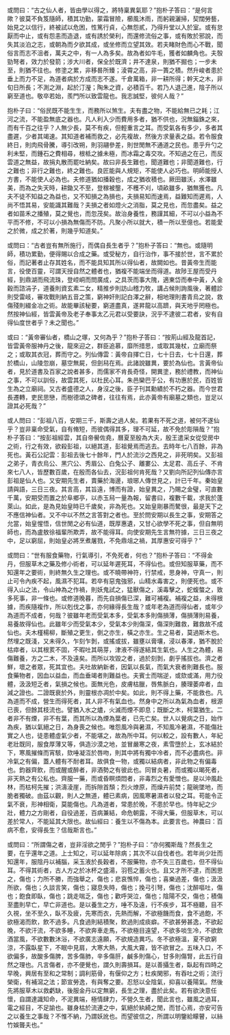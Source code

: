 或問曰：“古之仙人者，皆由學以得之，將特稟異氣耶？”抱朴子答曰：“是何言歟？彼莫不負笈隨師，積其功勤，蒙霜冒險，櫛風沐雨，而躬親灑掃，契闊勞藝，始見之以信行，終被試以危困，性篤行貞，心無怨貳，乃得升堂以入於室。或有怠厭而中止，或有怨恚而造退，或有誘於榮利，而還修流俗之事，或有敗於邪說，而失其淡泊之志，或朝為而夕欲其成，或坐修而立望其效。若夫睹財色而心不戰，聞俗言而志不沮者，萬夫之中，有一人為多矣。故為者如牛毛，獲者如麟角也。夫彀勁弩者，效力於發箭；涉大川者，保全於既濟；井不達泉，則猶不掘也；一步未至，則猶不往也。修塗之累，非移晷所臻；淩霄之高，非一簣之積。然升峻者患於垂上而力不足，為道者病於方成而志不遂。千倉萬箱，非一耕所得；幹天之木，非旬日所長；不測之淵，起於汀瀅；陶朱之資，必積百千。若乃人退己進，陰子所以窮至道也。敬卒若始，羨門所以致雲龍也。我志誠堅，彼何人哉？”

抱朴子曰：“俗民既不能生生，而務所以煞生。夫有盡之物，不能給無已之耗；江河之流，不能盈無底之器也。凡人利入少而費用多者，猶不供也，況無錙銖之來，而有千百之往乎？人無少長，莫不有疾，但輕重言之耳。而受氣各有多少，多者其盡遲，少者其竭速。其知道者補而救之，必先複故，然後方求量表之益。若令服食終日，則肉飛骨騰，導引改朔，則羽翮參差，則世閒無不通道之民也。患乎升勺之利未堅，而鍾石之費相尋，根柢之據未極，而冰霜之毒交攻。不知過之在己，而反雲道之無益，故捐丸散而罷吐納矣。故曰非長生難也，聞道難也；非聞道難也，行之難也；非行之難也，終之難也。良匠能與人規矩，不能使人必巧也。明師能授人方書，不能使人必為也。夫修道猶如播穀也，成之猶收積也。厥田雖沃，水澤雖美，而為之失天時，耕鋤又不至，登稼被壟，不穫不刈，頃畝雖多，猶無獲也。凡夫不徒不知益之為益也，又不知損之為損也，夫損易知而速焉，益難知而遲焉，人尚不悟其易，安能識其難哉？夫損之者如燈火之消脂，莫之見也，而忽盡矣。益之者如苗禾之播殖，莫之覺也，而忽茂矣。故治身養性，務謹其細，不可以小益為不平而不修，不可以小損為無傷而不防。凡聚小所以就大，積一所以至億也。若能愛之於微，成之於著，則幾乎知道矣。”

或問曰：“古者豈有無所施行，而偶自長生者乎？”抱朴子答曰：“無也。或隨明師，積功累勤，便得賜以合成之藥。或受秘方，自行治作，事不接於世，言不累於俗，而記著者止存其姓名，而不能具知其所以得仙者，故闕如也。昔黃帝生而能言，役使百靈，可謂天授自然之體者也，猶複不能端坐而得道。故陟王屋而受丹經，到鼎湖而飛流珠，登崆峒而問廣成，之具茨而事大隗，適東岱而奉中黃，入金穀而諮涓子，道養則資玄素二女，精推步則訪山稽力牧，講占候則詢風後，著體診則受雷岐，審攻戰則納五音之策，窮神奸則記白澤之辭，相地理則書青烏之說，救傷殘則綴金冶之術。故能畢該秘要，窮道盡真，遂昇龍以高躋，與天地乎罔極也。然按神仙經，皆雲黃帝及老子奉事太乙元君以受要訣，況乎不逮彼二君者，安有自得仙度世者乎？未之聞也。”

或曰：“黃帝審仙者，橋山之塚，又何為乎？”抱朴子答曰：“按荊山經及龍首記，皆雲黃帝服神丹之後，龍來迎之，群臣追慕，靡所措思，或取其幾杖，立廟而祭之；或取其衣冠，葬而守之。列仙傳雲：黃帝自擇亡日，七十日去，七十日還，葬於橋山，山陵忽崩，墓空無屍，但劍舄在焉。此諸說雖異，要於為仙也。言黃帝仙者，見於道書及百家之說者甚多，而儒家不肯長奇怪，開異塗，務於禮教，而神仙之事，不可以訓俗，故雲其死，以杜民心耳。朱邑欒巴于公，有功惠於民，百姓皆生為之立廟祠。又古者盛德之人，身沒之後，臣子刊其勳績於不朽之器。而今世君長遷轉，吏民思戀，而樹德頌之碑者，往往有焉，此亦黃帝有廟墓之類也，豈足以證其必死哉？”

或人問曰：“彭祖八百，安期三千，斯壽之過人矣。若果有不死之道，被何不遂仙乎？豈非稟命受氣，自有脩短，而彼偶得其多，理不可延，故不免於彫隕哉？”抱朴子答曰：“按彭祖經雲，其自帝嚳佐堯，曆夏至殷為大夫，殷王遣采女從受房中之術，行之有效，欲殺彭祖，以絕其道，彭祖覺焉而逃去。去時年七八百餘，非為死也。黃石公記雲：彭祖去後七十餘年，門人於流沙之西見之，非死明矣。又彭祖之弟子，青衣烏公、黑穴公、秀眉公、白兔公子、離婁公、太足君、高丘子、不肯來七八人，皆歷數百歲，在殷而各仙去，況彭祖何肯死哉？又劉向所記列仙傳亦言彭祖是仙人也。又安期先生者，賣藥於海邊，琅琊人傳世見之，計已千年。秦始皇請與語，三日三夜。其言高，其旨遠，博而有證，始皇異之，乃賜之金璧，可直數千萬，安期受而置之於阜鄉亭，以赤玉舄一量為報，留書曰，複數千載，求我於蓬萊山。如此，是為見始皇時已千歲矣，非為死也。又始皇剛暴而驁很，最是天下之不應信神仙者。又不中以不然之言答對之者也。至於問安期以長生之事，安期答之允當，始皇惺悟，信世閒之必有仙道，既厚惠遺，又甘心欲學不死之事，但自無明師也，而為盧敖徐福輩所欺弄，故不能得耳。向使安期先生言無符據，三日三夜之中，足以窮屈，則始皇必將烹煮屠戮，不免鼎俎之禍，其厚惠安可得乎？”

或問曰：“世有服食藥物，行氣導引，不免死者，何也？”抱朴子答曰：“不得金丹，但服草木之藥及修小術者，可以延年遲死耳，不得仙也。或但知服草藥，而不知還年之要術，則終無久生之理也。或不曉帶神符，行禁戒，思身神，守真一，則止可令內疾不起，風濕不犯耳。若卒有惡鬼強邪，山精水毒害之，則便死也。或不得入山之法，令山神為之作禍，則妖鬼試之，猛獸傷之，溪毒擊之，蛇蝮螫之，致多死事，非一條也。或修道晚暮，而先自損傷已深，難可補複。補複之益，未得根據，而疾隨複作，所以剋伐之事，亦何緣得長生哉？或年老為道而得仙者，或年少為道而不成者，何哉？彼雖年老而受氣本多，受氣本多則傷損薄，傷損薄則易養，易養故得仙也。此雖年少而受氣本少，受氣本少則傷深，傷深則難救，難救故不成仙也。夫木槿楊柳，斷殖之更生，倒之亦生，橫之亦生。生之易者，莫過斯木也。然埋之既淺，又未得久，乍刻乍剝，或搖或拔，雖壅以膏壤，浸以春澤，猶不脫於枯瘁者，以其根荄不固，不暇吐其萌芽，津液不得遂結其生氣也。人生之為體，易傷難養，方之二木，不及遠矣。而所以攻毀之者，過於刻剝，劇乎搖拔也。濟之者鮮，壞之者眾，死其宜也。夫吐故納新者，因氣以長氣，而氣大衰者則難長也。服食藥物者，因血以益血，而血垂竭者則難益也。夫賓士而喘逆，或欬或滿，用力役體，汲汲短乏者，氣損之候也。面無光色，皮膚枯臘，唇焦脈白，腠理萎瘁者，血減之證也。二證既衰於外，則靈根亦凋於中矣。如此，則不得上藥，不能救也。凡為道而不成，營生而得死者，其人非不有氣血也。然身中之所以為氣為血者，根源已喪，但餘其枝流也。譬猶入水之燼，火滅而煙不即息；既斷之木，柯葉猶生。二者非不有煙，非不有葉，而其所以為煙為葉者，已先亡矣。世人以覺病之日，始作為疾，猶以氣絕之日，為身喪之候也。唯怨風冷與暑濕，不知風冷暑濕，不能傷壯實之人也，徒患體虛氣少者，不能堪之，故為所中耳。何以較之，設有數人，年紀老壯既同，服食厚薄又等，俱造沙漠之地，並冒嚴寒之夜，素雪墮於上，玄冰結於下，寒風摧條而宵駭，欬唾凝沍於唇吻，則其中將有獨中冷者，而不必盡病也。非冷氣之有偏，蓋人體有不耐者耳。故俱食一物，或獨以結病者，非此物之有偏毒也。鈞器齊飲，而或醒或醉者，非酒勢之有彼此也。同冒炎暑，而或獨以暍死者，非天熱之有公私也。齊服一藥，而或昏瞑煩悶者，非毒烈之有愛憎也。是以沖風赴林，而枯柯先摧；洪濤淩崖，而拆隙首頹；烈火燎原，而燥卉前焚；龍碗墜地，而脆者獨破。由茲以觀，則人之無道，體已素病，因風寒暑濕者以發之耳。苟能令正氣不衰，形神相衛，莫能傷也。凡為道者，常患於晚，不患於早也。恃年紀之少壯，體力之方剛者，自役過差，百病兼結，命危朝露，不得大藥，但服草木，可以差於常人，不能延其大限也。故仙經曰：養生以不傷為本。此要言也。神農曰：百病不愈，安得長生？信哉斯言也。”

或問曰：“所謂傷之者，豈非淫欲之閒乎？”抱朴子曰：“亦何獨斯哉？然長生之要，在乎還年之道。上士知之，可以延年除病；其次不以自伐者也。若年尚少壯而知還年，服陰丹以補腦，采玉液於長穀者，不服藥物，亦不失三百歲也，但不得仙耳。不得其術者，古人方之於冰杯之盛湯，羽苞之蓄火也。且又才所不逮，而困思之，傷也；力所不勝，而強舉之，傷也；悲哀憔悴，傷也；喜樂過差，傷也；汲汲所欲，傷也；久談言笑，傷也；寢息失時，傷也；挽弓引弩，傷也；沈醉嘔吐，傷也；飽食即臥，傷也；跳走喘乏，傷也；歡呼哭泣，傷也；陰陽不交，傷也；積傷至盡則早亡，早亡非道也。是以養生之方，唾不及遠，行不疾步，耳不極聽，目不久視，坐不至久，臥不及疲，先寒而衣，先熱而解，不欲極饑而食，食不過飽，不欲極渴而飲，飲不過多。凡食過則結積聚，飲過則成痰癖。不欲甚勞甚逸，不欲起晚，不欲汗流，不欲多睡，不欲奔車走馬，不欲極目遠望，不欲多啖生冷，不欲飲酒當風，不欲數數沐浴，不欲廣志遠願，不欲規造異巧。冬不欲極溫，夏不欲窮涼，不露臥星下，不眠中見肩，大寒大熱，大風大霧，皆不欲冒之。五味入口，不欲偏多，故酸多傷脾，苦多傷肺，辛多傷肝，鹹多則傷心，甘多則傷腎，此五行自然之理也。凡言傷者，亦不便覺也，謂久則壽損耳。是以善攝生者，臥起有四時之早晚，興居有至和之常制；調利筋骨，有偃仰之方；杜疾閑邪，有吞吐之術；流行榮衛，有補瀉之法；節宣勞逸，有與奪之要。忍怒以全陰氣，抑喜以養陽氣。然後先將服草木以救虧缺，後服金丹以定無窮，長生之理，盡於此矣。若有欲決意任懷，自謂達識知命，不泥異端，極情肆力，不營久生者，聞此言也，雖風之過耳，電之經目，不足諭也。雖身枯於流連之中，氣絕於紈綺之閒，而甘心焉，亦安可告之以養生之事哉？不惟不納，乃謂妖訛也。而望彼信之，所謂以明鑒給矇瞽，以絲竹娛聾夫也。”